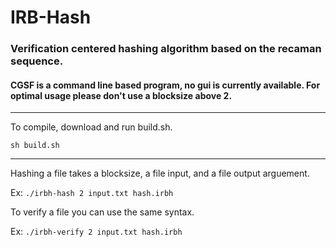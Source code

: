 # IRB-Hash

### Verification centered hashing algorithm based on the recaman sequence.

#### CGSF is a command line based program, no gui is currently available. For optimal usage please don't use a blocksize above 2.

---

To compile, download and run build.sh.

`sh build.sh`

---

Hashing a file takes a blocksize, a file input, and a file output arguement.

Ex:
`./irbh-hash 2 input.txt hash.irbh`


To verify a file you can use the same syntax.

Ex:
`./irbh-verify 2 input.txt hash.irbh`